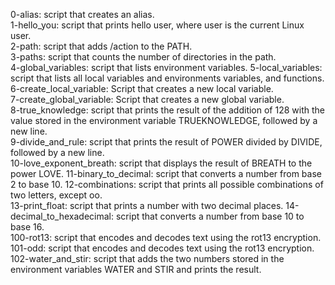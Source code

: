 0-alias: script that creates an alias.	
1-hello_you: script that prints hello user, where user is the current Linux user.		
2-path: script that adds /action to the PATH.	  
3-paths: script that counts the number of directories in the path.	
4-global_variables: script that lists environment variables. 
5-local_variables: script that lists all local variables and environments variables, and functions.	
6-create_local_variable: Script that creates a new local variable.	  
7-create_global_variable: Script that creates a new global variable.	  
8-true_knowledge: script that prints the result of the addition of 128 with the value stored in the environment variable TRUEKNOWLEDGE, followed by a new line.  
9-divide_and_rule: script that prints the result of POWER divided by DIVIDE, followed by a new line.		
10-love_exponent_breath: script that displays the result of BREATH to the power LOVE. 
11-binary_to_decimal: script that converts a number from base 2 to base 10.	
12-combinations: script that prints all possible combinations of two letters, except oo.		
13-print_float: script that prints a number with two decimal places. 
14-decimal_to_hexadecimal: script that converts a number from base 10 to base 16.	
100-rot13: script that encodes and decodes text using the rot13 encryption.   
101-odd: script that encodes and decodes text using the rot13 encryption.     
102-water_and_stir: script that adds the two numbers stored in the environment variables WATER and STIR and prints the result.  
